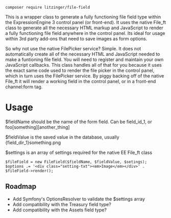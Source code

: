 ```
composer require litzinger/file-field
```

This is a wrapper class to generate a fully functioning file field type within the ExpressionEngine 3 control panel (or front-end). It uses the native File_ft class to generate all the necessary HTML markup and JavaScript to render a fully functioning file field anywhere in the control panel. Its ideal for usage within 3rd party add-ons that need to save images as form options.

So why not use the native FilePicker service? Simple. It does not automatically create all of the necessary HTML and JavaScript needed to make a funtioning file field. You will need to register and maintain your own JavaScript callbacks. This class handles all of that for you because it uses the exact same code used to render the file picker in the control panel, which in turn uses the FilePicker service. By piggy backing off of the native File_ft it will render a working field in the control panel, or in a front-end channel:form tag.

# Usage

$fieldName should be the name of the form field. Can be field_id_1, or foo[something][another_thing]

$fieldValue is the saved value in the database, usually {field_dir_1}something.png
 
$settings is an array of settings required for the native EE File_ft class

```
$fileField = new FileField($fieldName, $fieldValue, $setings);
$options .= '<div class="setting-txt"><em>Image</em></div>' . $fileField->render();
```

## Roadmap

- Add Symfony's OptionsResolver to validate the $settings array
- Add compatibility with the Treasury field type?
- Add compatibility with the Assets field type?
